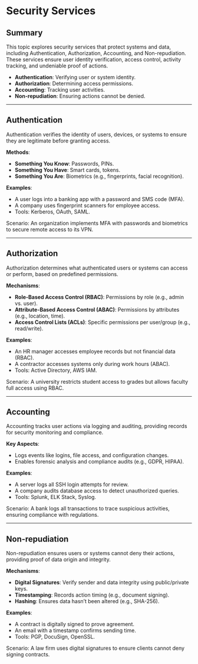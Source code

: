 # Security Services

## Summary

This topic explores security services that protect systems and data, including Authentication, Authorization, Accounting, and Non-repudiation. These services ensure user identity verification, access control, activity tracking, and undeniable proof of actions.

* **Authentication**: Verifying user or system identity.
* **Authorization**: Determining access permissions.
* **Accounting**: Tracking user activities.
* **Non-repudiation**: Ensuring actions cannot be denied.

---

## Authentication

Authentication verifies the identity of users, devices, or systems to ensure they are legitimate before granting access.

**Methods**:
- **Something You Know**: Passwords, PINs.
- **Something You Have**: Smart cards, tokens.
- **Something You Are**: Biometrics (e.g., fingerprints, facial recognition).

**Examples**:
- A user logs into a banking app with a password and SMS code (MFA).
- A company uses fingerprint scanners for employee access.
- Tools: Kerberos, OAuth, SAML.

Scenario: An organization implements MFA with passwords and biometrics to secure remote access to its VPN.

---

## Authorization

Authorization determines what authenticated users or systems can access or perform, based on predefined permissions.

**Mechanisms**:
- **Role-Based Access Control (RBAC)**: Permissions by role (e.g., admin vs. user).
- **Attribute-Based Access Control (ABAC)**: Permissions by attributes (e.g., location, time).
- **Access Control Lists (ACLs)**: Specific permissions per user/group (e.g., read/write).

**Examples**:
- An HR manager accesses employee records but not financial data (RBAC).
- A contractor accesses systems only during work hours (ABAC).
- Tools: Active Directory, AWS IAM.

Scenario: A university restricts student access to grades but allows faculty full access using RBAC.

---

## Accounting

Accounting tracks user actions via logging and auditing, providing records for security monitoring and compliance.

**Key Aspects**:
- Logs events like logins, file access, and configuration changes.
- Enables forensic analysis and compliance audits (e.g., GDPR, HIPAA).

**Examples**:
- A server logs all SSH login attempts for review.
- A company audits database access to detect unauthorized queries.
- Tools: Splunk, ELK Stack, Syslog.

Scenario: A bank logs all transactions to trace suspicious activities, ensuring compliance with regulations.

---

## Non-repudiation

Non-repudiation ensures users or systems cannot deny their actions, providing proof of data origin and integrity.

**Mechanisms**:
- **Digital Signatures**: Verify sender and data integrity using public/private keys.
- **Timestamping**: Records action timing (e.g., document signing).
- **Hashing**: Ensures data hasn’t been altered (e.g., SHA-256).

**Examples**:
- A contract is digitally signed to prove agreement.
- An email with a timestamp confirms sending time.
- Tools: PGP, DocuSign, OpenSSL.

Scenario: A law firm uses digital signatures to ensure clients cannot deny signing contracts.